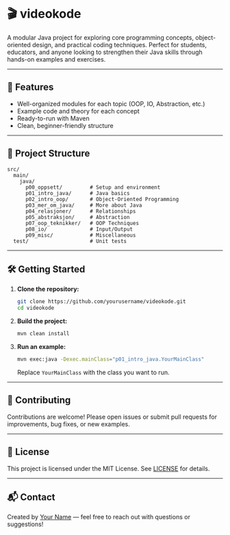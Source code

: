 # 🎬 videokode

A modular Java project for exploring core programming concepts, object-oriented design, and practical coding techniques. Perfect for students, educators, and anyone looking to strengthen their Java skills through hands-on examples and exercises.


---

## 🚀 Features

- Well-organized modules for each topic (OOP, IO, Abstraction, etc.)
- Example code and theory for each concept
- Ready-to-run with Maven
- Clean, beginner-friendly structure

---

## 📁 Project Structure

```
src/
  main/
    java/
      p00_oppsett/         # Setup and environment
      p01_intro_java/      # Java basics
      p02_intro_oop/       # Object-Oriented Programming
      p03_mer_om_java/     # More about Java
      p04_relasjoner/      # Relationships
      p05_abstraksjon/     # Abstraction
      p07_oop_teknikker/   # OOP Techniques
      p08_io/              # Input/Output
      p09_misc/            # Miscellaneous
  test/                    # Unit tests
```

---

## 🛠️ Getting Started

1. **Clone the repository:**

   ```bash
   git clone https://github.com/yourusername/videokode.git
   cd videokode
   ```

2. **Build the project:**

   ```bash
   mvn clean install
   ```

3. **Run an example:**

   ```bash
   mvn exec:java -Dexec.mainClass="p01_intro_java.YourMainClass"
   ```

   Replace `YourMainClass` with the class you want to run.

---

## 🤝 Contributing

Contributions are welcome! Please open issues or submit pull requests for improvements, bug fixes, or new examples.

---

## 📄 License

This project is licensed under the MIT License. See [LICENSE](LICENSE) for details.

---

## 📬 Contact

Created by [Your Name](mailto:your.email@example.com) — feel free to reach out with questions or suggestions!
